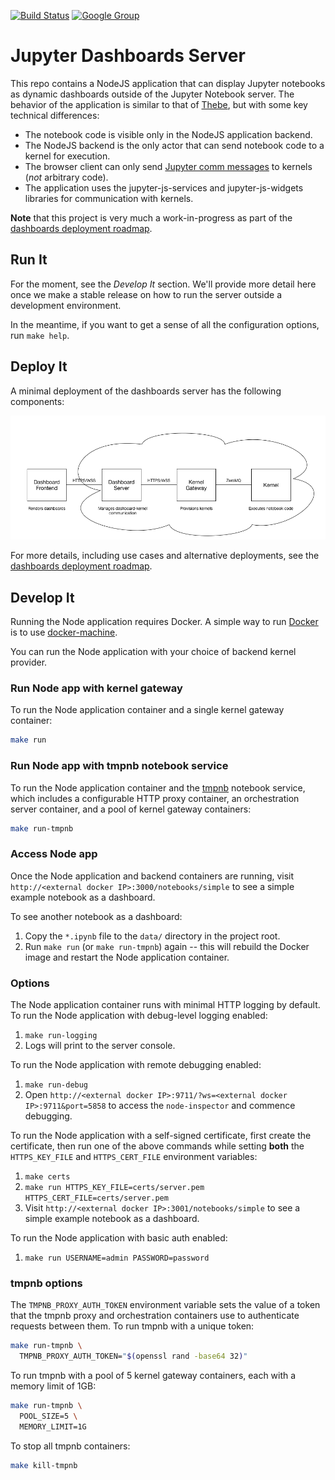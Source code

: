[![Build Status](https://travis-ci.org/jupyter-incubator/dashboards_nodejs_app.svg?branch=master)](https://travis-ci.org/jupyter-incubator/dashboards_nodejs_app) [![Google Group](https://img.shields.io/badge/-Google%20Group-lightgrey.svg)](https://groups.google.com/forum/#!forum/jupyter)

# Jupyter Dashboards Server

This repo contains a NodeJS application that can display Jupyter notebooks as dynamic dashboards outside of the Jupyter Notebook server. The behavior of the application is similar to that of [Thebe](https://github.com/oreillymedia/thebe), but with some key technical differences:

* The notebook code is visible only in the NodeJS application backend.
* The NodeJS backend is the only actor that can send notebook code to a kernel for execution.
* The browser client can only send [Jupyter comm messages](http://jupyter-client.readthedocs.org/en/latest/messaging.html#opening-a-comm) to kernels (*not* arbitrary code).
* The application uses the jupyter-js-services and jupyter-js-widgets libraries for communication with kernels.

**Note** that this project is very much a work-in-progress as part of the [dashboards deployment roadmap](https://github.com/jupyter-incubator/dashboards/wiki/Deployment-Roadmap).

## Run It

For the moment, see the *Develop It* section. We'll provide more detail here once we make a stable release on how to run the server outside a development environment.

In the meantime, if you want to get a sense of all the configuration options, run `make help`.

## Deploy It

A minimal deployment of the dashboards server has the following components:

![Minimal dashboard app deployment diagram](etc/simple_deploy.png)

For more details, including use cases and alternative deployments, see the [dashboards deployment roadmap](https://github.com/jupyter-incubator/dashboards/wiki/Deployment-Roadmap).

## Develop It

Running the Node application requires Docker. A simple way to run [Docker](https://www.docker.com/) is to use [docker-machine](https://docs.docker.com/machine/get-started/).

You can run the Node application with your choice of backend kernel provider.

### Run Node app with kernel gateway

To run the Node application container and a single kernel gateway container:

```bash
make run
```

### Run Node app with tmpnb notebook service

To run the Node application container and the [tmpnb](https://github.com/jupyter/tmpnb) notebook service, which includes a configurable HTTP proxy container, an orchestration server container, and a pool of kernel gateway containers:

```bash
make run-tmpnb
```

### Access Node app

Once the Node application and backend containers are running, visit `http://<external docker IP>:3000/notebooks/simple` to see a simple example notebook as a dashboard.

To see another notebook as a dashboard:

1. Copy the `*.ipynb` file to the `data/` directory in the project root.
2. Run `make run` (or `make run-tmpnb`) again -- this will rebuild the Docker image and restart the Node application container.

### Options

The Node application container runs with minimal HTTP logging by default.  To run the Node application with debug-level logging enabled:

1. `make run-logging`
2. Logs will print to the server console.

To run the Node application with remote debugging enabled:

1. `make run-debug`
2. Open `http://<external docker IP>:9711/?ws=<external docker IP>:9711&port=5858` to access the `node-inspector` and commence debugging.

To run the Node application with a self-signed certificate, first create the certificate, then run one of the above commands while setting **both** the `HTTPS_KEY_FILE` and `HTTPS_CERT_FILE` environment variables:

1. `make certs`
2. `make run HTTPS_KEY_FILE=certs/server.pem HTTPS_CERT_FILE=certs/server.pem`
3. Visit `http://<external docker IP>:3001/notebooks/simple` to see a simple example notebook as a dashboard.

To run the Node application with basic auth enabled:

1. `make run USERNAME=admin PASSWORD=password`

### tmpnb options

The `TMPNB_PROXY_AUTH_TOKEN` environment variable sets the value of a token that the tmpnb proxy and orchestration containers use to authenticate requests between them.  To run tmpnb with a unique token:

```bash
make run-tmpnb \
  TMPNB_PROXY_AUTH_TOKEN="$(openssl rand -base64 32)"
```

To run tmpnb with a pool of 5 kernel gateway containers, each with a memory limit of 1GB:

```bash
make run-tmpnb \
  POOL_SIZE=5 \
  MEMORY_LIMIT=1G
```

To stop all tmpnb containers:

```bash
make kill-tmpnb
```
